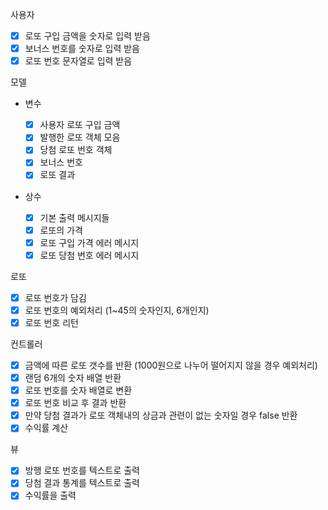 사용자

-   [x] 로또 구입 금액을 숫자로 입력 받음
-   [x] 보너스 번호를 숫자로 입력 받음
-   [x] 로또 번호 문자열로 입력 받음

모델

-   변수

    -   [x] 사용자 로또 구입 금액
    -   [x] 발행한 로또 객체 모음
    -   [x] 당첨 로또 번호 객체
    -   [x] 보너스 번호
    -   [x] 로또 결과

-   상수
    -   [x] 기본 출력 메시지들
    -   [x] 로또의 가격
    -   [x] 로또 구입 가격 에러 메시지
    -   [x] 로또 당첨 번호 에러 메시지

로또

-   [x] 로또 번호가 담김
-   [x] 로또 번호의 예외처리 (1~45의 숫자인지, 6개인지)
-   [x] 로또 번호 리턴

컨트롤러

-   [x] 금액에 따른 로또 갯수를 반환 (1000원으로 나누어 떨어지지 않을 경우 예외처리)
-   [x] 랜덤 6개의 숫자 배열 반환
-   [x] 로또 번호를 숫자 배열로 변환
-   [x] 로또 번호 비교 후 결과 반환
-   [x] 만약 당첨 결과가 로또 객체내의 상금과 관련이 없는 숫자일 경우 false 반환
-   [x] 수익률 계산

뷰

-   [x] 방행 로또 번호를 텍스트로 출력
-   [x] 당첨 결과 통계를 텍스트로 출력
-   [x] 수익률을 출력
